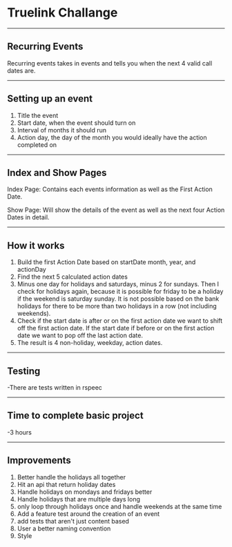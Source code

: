 # Truelink Challange

----
## Recurring Events
Recurring events takes in events and tells you when the next 4 valid call dates are. 


----
## Setting up an event
1. Title the event
2. Start date, when  the event should turn on
3. Interval of months it should run
4. Action day, the day of the month you would ideally have the action completed on

----
## Index and Show Pages
Index Page: Contains each events information as well as the First Action Date.

Show Page: Will show the details of the event as well as the next four Action Dates in detail. 

----
## How it works
1. Build the first Action Date based on startDate month, year, and actionDay
2. Find the next 5 calculated action dates
3. Minus one day for holidays and saturdays, minus 2 for sundays. Then I check for holidays again, because it is possible for friday to be a holiday if the weekend is saturday sunday. It is not possible based on the bank holidays for there to be more than two holidays in a row (not including weekends).
4. Check if the start date is after or on the first action date we want to shift off the first action date. If the start date if before or on the first action date we want to pop off the last action date.
5. The result is 4 non-holiday, weekday, action dates.

----
## Testing
-There are tests written in rspeec

----
## Time to complete basic project
-3 hours

----
## Improvements
1. Better handle the holidays all together
2. Hit an api that return holiday dates
3. Handle holidays on mondays and fridays better
4. Handle holidays that are multiple days long
5. only loop through holidays once and handle weekends at the same time
6. Add a feature test around the creation of an event
7. add tests that aren't just content based
8. User a better naming convention
9. Style
